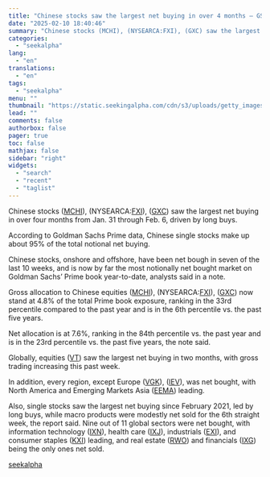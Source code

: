 ```yaml
---
title: "Chinese stocks saw the largest net buying in over 4 months – GS Prime"
date: "2025-02-10 18:40:46"
summary: "Chinese stocks (MCHI), (NYSEARCA:FXI), (GXC) saw the largest net buying in over four months from Jan. 31 through Feb. 6, driven by long buys. According to Goldman Sachs Prime data, Chinese single stocks make up about 95% of the total notional net buying. Chinese stocks, onshore and offshore, have been..."
categories:
  - "seekalpha"
lang:
  - "en"
translations:
  - "en"
tags:
  - "seekalpha"
menu: ""
thumbnail: "https://static.seekingalpha.com/cdn/s3/uploads/getty_images/897512808/image_897512808.jpg"
lead: ""
comments: false
authorbox: false
pager: true
toc: false
mathjax: false
sidebar: "right"
widgets:
  - "search"
  - "recent"
  - "taglist"
---
```


Chinese stocks ([MCHI](https://seekingalpha.com/symbol/MCHI "iShares MSCI China ETF")), (NYSEARCA:[FXI](https://seekingalpha.com/symbol/FXI "iShares China Large-Cap ETF")), ([GXC](https://seekingalpha.com/symbol/GXC "SPDR S&P China ETF")) saw the largest net buying in over four months from Jan. 31 through Feb. 6, driven by long buys.

According to Goldman Sachs Prime data, Chinese single stocks make up about 95% of the total notional net buying.

Chinese stocks, onshore and offshore, have been net bough in seven of the last 10 weeks, and is now by far the most notionally net bought market on Goldman Sachs’ Prime book year-to-date, analysts said in a note.

Gross allocation to Chinese equities ([MCHI](https://seekingalpha.com/symbol/MCHI "iShares MSCI China ETF")), (NYSEARCA:[FXI](https://seekingalpha.com/symbol/FXI "iShares China Large-Cap ETF")), ([GXC](https://seekingalpha.com/symbol/GXC "SPDR S&P China ETF")) now stand at 4.8% of the total Prime book exposure, ranking in the 33rd percentile compared to the past year and is in the 6th percentile vs. the past five years.

Net allocation is at 7.6%, ranking in the 84th percentile vs. the past year and is in the 23rd percentile vs. the past five years, the note said.

Globally, equities ([VT](https://seekingalpha.com/symbol/VT "Vanguard Total World Stock ETF")) saw the largest net buying in two months, with gross trading increasing this past week.

In addition, every region, except Europe ([VGK](https://seekingalpha.com/symbol/VGK "Vanguard FTSE Europe ETF")), ([IEV](https://seekingalpha.com/symbol/IEV "iShares Europe ETF")), was net bought, with North America and Emerging Markets Asia ([EEMA](https://seekingalpha.com/symbol/EEMA "iShares, Inc. - iShares MSCI Emerging Markets Asia ETF")) leading.

Also, single stocks saw the largest net buying since February 2021, led by long buys, while macro products were modestly net sold for the 6th straight week, the report said. Nine out of 11 global sectors were net bought, with information technology ([IXN](https://seekingalpha.com/symbol/IXN "iShares Global Tech ETF")), health care ([IXJ](https://seekingalpha.com/symbol/IXJ "iShares Global Healthcare ETF")), industrials ([EXI](https://seekingalpha.com/symbol/EXI "iShares Global Industrials ETF")), and consumer staples ([KXI](https://seekingalpha.com/symbol/KXI "iShares Global Consumer Staples ETF")) leading, and real estate ([RWO](https://seekingalpha.com/symbol/RWO "SPDR® Dow Jones Global Real Estate ETF")) and financials ([IXG](https://seekingalpha.com/symbol/IXG "iShares Global Financials ETF")) being the only ones net sold.

[seekalpha](https://seekingalpha.com/news/4405639-chinese-stocks-saw-the-largest-net-buying-in-over-4-months-gs-prime)
